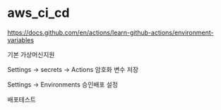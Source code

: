 # aws_ci_cd
https://docs.github.com/en/actions/learn-github-actions/environment-variables

기본 가상머신지원


Settings -> secrets -> Actions
암호화 변수 저장

Settings -> Environments
승인배포 설정

배포테스트
